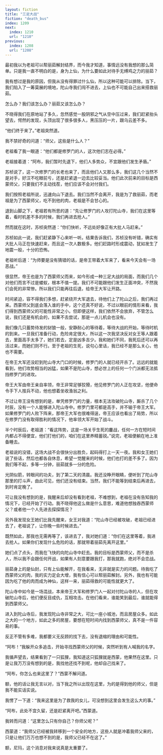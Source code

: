```yaml
---
layout: fiction
title: "三足大战"
fiction: "death_bus"
index: 1209
next:
  index: 1210
  url: "1210"
previous:
  index: 1208
  url: "1208"
---
```

最初我以为老祖可以帮丽茹解封结界，而今我才知道，事情远没有我想的那么简单。只是我一直不明白的是，身为上仙，为什么要如此对待手无缚鸡之力的丽茹？

我有想过是我的原因，但我从没有得罪过什么仙，所以这种可能可以排除。当下，我们陷入了一筹莫展的境地，陀山寺我们闯不进去，上仙也不可能自己出来搭救丽茹。

怎么办？我们该怎么办？丽茹又该怎么办？

不晓得我们在原地站了多久，忽然感觉一股阴邪之气从空中压过来，我们赶紧抬头望去，愕然的发现，头顶出现了很多很多人，黑压压的一片，跟乌云差不多。

“他们终于来了。”老祖突然道。

我不禁好奇的问道：“师父，这些是什么人？”

老祖看了我一眼道：“他们都是修罗门的人，这次他们志在必得。”

老祖接着道：“阿布，我们暂时先退下，他们人多势众，不宜跟他们发生矛盾。”

苏桢说了，这一次修罗门的长老也来了，而且他们人又那么多，我们这几个当然不是对手，好汉不吃眼前亏，还是赶紧退一边去比较妥当。他们此次前来的目标是西蒙师父，只要我们不主动找茬，他们应该不会对付我们。

我们按照老祖所说，迅速向山下退去。我们当然不会离开，我是为了救丽茹，而老祖是为了西蒙师父，吃不到他的肉，老祖是不会甘心的。

退到山脚之下，老祖若有所思的道：“先让修罗门的人攻打陀山寺，我们在这里等着，看时机差不多的时候，我们再进去抢人。”

然而就在这时，苏桢突然道：“你们快听，不远处好像正有大批人马赶来。”

苏桢如此一说，我们赶紧静下心来听一听。结果告诉我们，苏桢没有听错，确实有大批人马正在快速赶来，而且这一次人数极多。他们赶路时形成震动，犹如发生了地震一般，十分的恐怖。

老祖听后道：“为师要是没有猜错的话，是帝王带着大军来了，看来今天会有一场恶战。”

很显然，帝王也是为了西蒙师父而来，如今形成一种三足大战的局面，而我们几个对他们而言不过是蝼蚁，根本不值一提。我们不可能跟他们发生正面冲突，不然我们会死的非常惨。所以我们只能再往后退，给帝王大军让开路。

时间紧迫，容不得我们多想，赶紧绕开大军退去，待他们上了陀山之后，我们再过来。西蒙师父到底会落入谁的手中，这个还真不好说，不过以眼前的情形来看，我们得到西蒙师父的可能性非常之小。但即便这样，我们依然不会放弃，不管怎么说，我们还是有机会的，如果不去尝试，那是一点儿机会也没有。

我们像几只蓄势待发的豺狼一般，安静耐心的等待着，等待大战的开始，等待时机的到来。一旦我们准备行动，危险肯定很大，所以这一次我坚决反对女王等人跟着去，里面高手太多了，她们若去，定是凶多吉少。我和她们不同，我死后还可以再活过来，而她们则不行。至于老祖的生死，说句心里话，我已经不是那么关心，他也不需要。

在帝王大军还没赶到陀山寺大门口的时候，修罗门的人就已经开杀了。远远的就能看到，他们攻势相当的凶猛，如果不是陀山寺，想必世上的任何一个门派都无法抵挡修罗门的进攻。

帝王大军由帝王亲自率领，帝王非常足够狡猾，他见修罗门的人正在攻坚，他便命令手下人按兵不动，他也想着坐收渔翁之利。

不过让帝王没有想到的是，单凭修罗门的力量，根本无法攻破陀山寺，厮杀了几个时辰，没有一个人能够进入陀山寺中。修罗门里可都是高手，并不输于帝王大军。如果修罗门的人败下阵来，那帝王大军也很难得逞，帝王应该也看出了局势，所以在修罗门没有取得胜利的情况下，他率领大军开始了战斗。

半个时辰后，老祖道：“看这阵势，这是一场关乎生死的鏖战，任何一方在短时间内都占不得便宜，他们打他们的，咱们在这里养精蓄锐。”说完，老祖便躺在地上准备睡去。

老祖说的没错，这场大战不会很快分出胜负，起码得打上一天一夜。我和女王她们说了些话，然后也都各自休息，希望一觉醒来的时候，他们也打的差不多了。因为我们等不起，多等一分钟，丽茹就多一分的危险。

光阴似箭，转眼间的功夫，到了第二天的清晨。我还没睁开眼睛，便听到了陀山寺那里的打斗声，由此可见，他们还没有结束。当然，我们不能等到结束后再进去，到时肯定晚了。

可让我没有想到的是，我醒来后却没有看到老祖，不难想到，老祖在没有告知我的情况下，已经开始了行动。我不晓得他这么做是什么意思，难道他想独吞西蒙师父？或者他一个人先进去探探情况？

另外我发现女王她们比我先醒来，女王对我道：“陀山寺已经被攻破，老祖已经进去了，老祖说了，让你晚一些时候进去。”

既然如此，那我也无需再等了，该进去了，我对她们道：“你们在这里等着，我进去抢人。如果你们发现什么危险的话，那就带着丽茹先离开这里。”

她们点了点头，而我在飞快的向陀山寺中赶去。我的目标是西蒙师父，而不是杀人，所以我不会跟任何开战，如果有人刻意要跟我打，那我就跑，绝对不会恋战。

丽茹身上的是仙封，只有上仙能解开，在我看来，无非就是实力的问题。待我吃了西蒙师父的肉，我的实力定会大增，我有信心可以帮丽茹解封。另外，我也有可能因为吃了他的肉而成为神仙，这样一来，丽茹得救的可能性就更大了。

陀山寺中如今是一场混战，本来帝王大军和修罗门人一起对付陀山寺的人，但在攻破陀山寺后，他们便反目成仇，互相攻击。在他们看来，谁能笑到最后，谁就能得到西蒙师父。

进入到陀山寺后，我发现陀山寺非常之大，可比一座小城池，而且房屋众多。如此之大的一个地方，如此之多的房屋，要想在短时间内找到西蒙师父，真不是一件容易的事。

反正不管有多难，我都要义无反顾的找下去，没有退缩的理由和可能性。

“阿布！”我躲开众多追击，开始寻找西蒙师父的时候，突然听到有人喊我的名字。

我循声望去，结果看到了一只狐狸，我知道这只狐狸就是西蒙，他果然在这里。只是让我万万没有想到的是，我找他还找不到呢，他却自己找来了。

“阿布，你怎么也来这里了？”西蒙不解问道。

额，他的话让我无言以对，当下我之所以出现在这里，为的是得到他的师父，但是我不能实话实说。

我愣了一下道：“我来这里是为了救我的女儿，可没想到这里会发生这么大的事。”

“阿布，此处不宜久留，还是赶紧离开吧。”西蒙道。

我转而问道：“这里怎么只有你自己？你师父呢？”

西蒙道：“我师父已经被我转移到一个安全的地方，这些人就是冲着我师父来的，只是让他们万万也想不到的是，我师父已经不在这了。”

额，尼玛，这个消息对我来说真是太重要了。